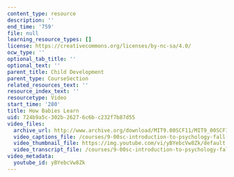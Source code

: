 ```yaml
---
content_type: resource
description: ''
end_time: '759'
file: null
learning_resource_types: []
license: https://creativecommons.org/licenses/by-nc-sa/4.0/
ocw_type: ''
optional_tab_title: ''
optional_text: ''
parent_title: Child Development
parent_type: CourseSection
related_resources_text: ''
resource_index_text: ''
resourcetype: Video
start_time: '280'
title: How Babies Learn
uid: 724b9a5c-302b-2627-6c6b-c232f7b87d55
video_files:
  archive_url: http://www.archive.org/download/MIT9.00SCF11/MIT9_00SCF11_lec17_300k.mp4
  video_captions_file: /courses/9-00sc-introduction-to-psychology-fall-2011/b833af1b594158aba0286c27c2c09dfd_yBYebcVw8Zk.vtt
  video_thumbnail_file: https://img.youtube.com/vi/yBYebcVw8Zk/default.jpg
  video_transcript_file: /courses/9-00sc-introduction-to-psychology-fall-2011/f8042aa9d3132573be8d8db497a016cb_yBYebcVw8Zk.pdf
video_metadata:
  youtube_id: yBYebcVw8Zk
---
```

